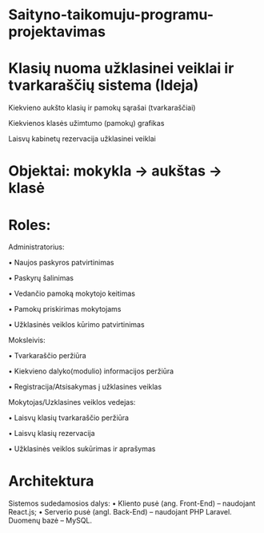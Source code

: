 # Saityno-taikomuju-programu-projektavimas

# Klasių nuoma užklasinei veiklai ir tvarkaraščių sistema (Ideja)
Kiekvieno aukšto klasių ir pamokų sąrašai (tvarkaraščiai)

Kiekvienos klasės užimtumo (pamokų) grafikas

Laisvų kabinetų rezervacija užklasinei veiklai 

# Objektai: mokykla -> aukštas -> klasė

# Roles: 

Administratorius: 

• Naujos paskyros patvirtinimas

• Paskyrų šalinimas

• Vedančio pamoką mokytojo keitimas

• Pamokų priskirimas mokytojams

• Užklasinės veiklos kūrimo patvirtinimas

Moksleivis: 

• Tvarkaraščio peržiūra

• Kiekvieno dalyko(modulio) informacijos peržiūra

• Registracija/Atsisakymas į užklasines veiklas

Mokytojas/Uzklasines veiklos vedejas:

• Laisvų klasių tvarkaraščio peržiūra

• Laisvų klasių rezervacija

• Užklasinės veiklos sukūrimas ir aprašymas

# Architektura

Sistemos sudedamosios dalys:
• Kliento pusė (ang. Front-End) – naudojant React.js; • Serverio pusė (angl. Back-End) – naudojant PHP Laravel. Duomenų bazė – MySQL.
